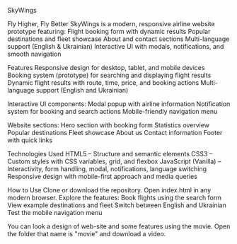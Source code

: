 SkyWings

Fly Higher, Fly Better
SkyWings is a modern, responsive airline website prototype featuring:
Flight booking form with dynamic results
Popular destinations and fleet showcase
About and contact sections
Multi-language support (English & Ukrainian)
Interactive UI with modals, notifications, and smooth navigation

Features
Responsive design for desktop, tablet, and mobile devices
Booking system (prototype) for searching and displaying flight results
Dynamic flight results with route, time, price, and booking actions
Multi-language support (English and Ukrainian)

Interactive UI components:
Modal popup with airline information
Notification system for booking and search actions
Mobile-friendly navigation menu

Website sections:
Hero section with booking form
Statistics overview
Popular destinations
Fleet showcase
About us
Contact information
Footer with quick links

Technologies Used
HTML5 – Structure and semantic elements
CSS3 – Custom styles with CSS variables, grid, and flexbox
JavaScript (Vanilla) – Interactivity, form handling, modal, notifications, language switching
Responsive design with mobile-first approach and media queries

How to Use
Clone or download the repository.
Open index.html in any modern browser.
Explore the features:
Book flights using the search form
View example destinations and fleet
Switch between English and Ukrainian
Test the mobile navigation menu

You can look a design of web-site and some features using the movie. Open the folder that name is "movie" and download a video. 
